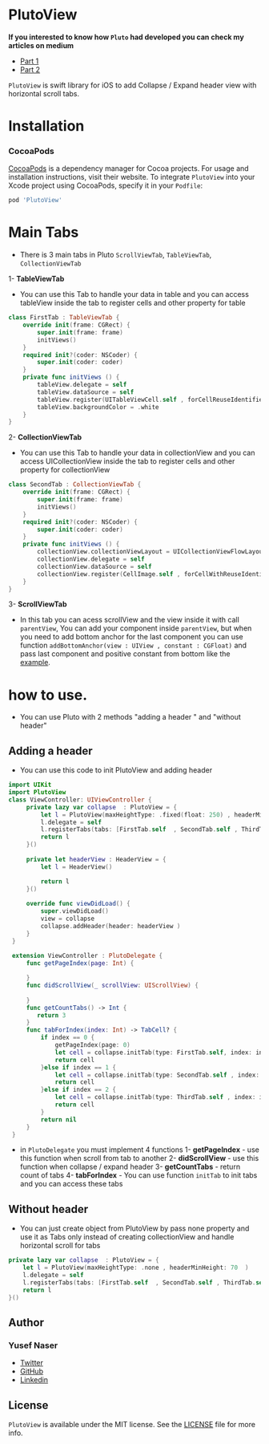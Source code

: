 #  PlutoView

**If you interested to know how `Pluto` had developed you can check my articles on medium**
- [Part 1](https://medium.com/swiftcairo/collapse-expand-headerview-with-tabs-part1-3fbad61d9028)
- [Part 2](https://medium.com/swiftcairo/collapse-expand-headerview-with-tabs-part-2-50913875ddd2)

`PlutoView` is swift library for iOS to add Collapse / Expand header view with horizontal scroll tabs.

# Installation

### CocoaPods

[CocoaPods](https://cocoapods.org) is a dependency manager for Cocoa projects. For usage and installation instructions, visit their website. To integrate `PlutoView` into your Xcode project using CocoaPods, specify it in your `Podfile`:

```ruby
pod 'PlutoView'
```

# Main Tabs
- There is 3 main tabs in Pluto `ScrollViewTab`, `TableViewTab`, `CollectionViewTab`

1- **TableViewTab**
- You can use this Tab to handle your data in table and you can access tableView inside the tab to register cells and other property for table 
```swift
class FirstTab : TableViewTab {
    override init(frame: CGRect) {
        super.init(frame: frame)
        initViews()
    }
    required init?(coder: NSCoder) {
        super.init(coder: coder)
    }
    private func initViews () {
        tableView.delegate = self
        tableView.dataSource = self
        tableView.register(UITableViewCell.self , forCellReuseIdentifier: "cell" )
        tableView.backgroundColor = .white
    }
}
```
2- **CollectionViewTab**
- You can use this Tab to handle your data in collectionView and you can access UICollectionView inside the tab to register cells and other property for collectionView

```swift
class SecondTab : CollectionViewTab {
    override init(frame: CGRect) {
        super.init(frame: frame)
        initViews()
    }
    required init?(coder: NSCoder) {
        super.init(coder: coder)
    }
    private func initViews () {
        collectionView.collectionViewLayout = UICollectionViewFlowLayout()
        collectionView.delegate = self
        collectionView.dataSource = self
        collectionView.register(CellImage.self , forCellWithReuseIdentifier: "cell")
    }
}
```
3- **ScrollViewTab**
- In this tab you can acess scrollView and the view inside it with call `parentView`, You can add your component inside `parentView`, but when you need to add bottom anchor for the last component you can use function `addBottomAnchor(view : UIView , constant : CGFloat)` and pass last component and positive constant from bottom like the [example](https://github.com/Yusef-Naser/PlutoView/blob/master/PlutoExample/cells/FirstTab.swift).

# how to use.
- You can use Pluto with 2 methods "adding a header " and "without header"

## Adding a header
- You can use this code to init PlutoView and adding header
```swift
import UIKit
import PlutoView
class ViewController: UIViewController {
     private lazy var collapse  : PlutoView = {
         let l = PlutoView(maxHeightType: .fixed(float: 250) , headerMinHeight: 70 )
         l.delegate = self
         l.registerTabs(tabs: [FirstTab.self  , SecondTab.self , ThirdTab.self])
         return l
     }()
     
     private let headerView : HeaderView = {
         let l = HeaderView()

         return l
     }()
     
     override func viewDidLoad() {
         super.viewDidLoad()
         view = collapse
         collapse.addHeader(header: headerView )
     }
 }
 
 extension ViewController : PlutoDelegate {
     func getPageIndex(page: Int) {

     }
     func didScrollView(_ scrollView: UIScrollView) {
         
     }
     func getCountTabs() -> Int {
        return 3
     }
     func tabForIndex(index: Int) -> TabCell? {
         if index == 0 {
             getPageIndex(page: 0)
             let cell = collapse.initTab(type: FirstTab.self, index: index ) as! FirstTab
             return cell
         }else if index == 1 {
             let cell = collapse.initTab(type: SecondTab.self , index: index ) as! SecondTab
             return cell
         }else if index == 2 {
             let cell = collapse.initTab(type: ThirdTab.self , index: index ) as! ThirdTab
             return cell
         }
         return nil
     }
 }
```
- in `PlutoDelegate` you must implement 4 functions
        1- **getPageIndex**
        - use this function when scroll from tab to another
        2- **didScrollView**
        - use this function when collapse / expand header
        3- **getCountTabs**
        - return count of tabs
        4- **tabForIndex**
        - You can use function `initTab` to init tabs and you can access these tabs

## Without header
- You can just create object from PlutoView by pass none property
and use it as Tabs only instead of creating collectionView and handle horizontal scroll for tabs
```swift
private lazy var collapse  : PlutoView = {
    let l = PlutoView(maxHeightType: .none , headerMinHeight: 70  )
    l.delegate = self
    l.registerTabs(tabs: [FirstTab.self  , SecondTab.self , ThirdTab.self])
    return l
}()
```

## Author
### Yusef Naser

- [Twitter](https://twitter.com/yusef_naser93)
- [GitHub](https://github.com/Yusef-Naser)
- [Linkedin](https://www.linkedin.com/in/yusef-naser-485b7710a)


## License
`PlutoView` is available under the MIT license. See the [LICENSE](./LICENSE) file for more info.
